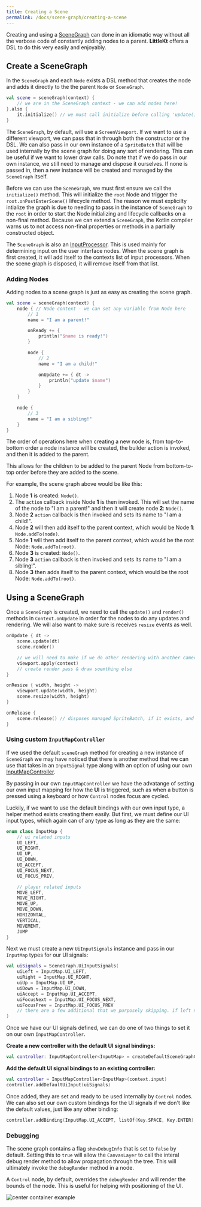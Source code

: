 ```yaml
---
title: Creating a Scene
permalink: /docs/scene-graph/creating-a-scene
---
```


Creating and using a [SceneGraph](https://github.com/littlektframework/littlekt/blob/master/core/src/commonMain/kotlin/com/lehaine/littlekt/graph/SceneGraph.kt) can done in an idiomatic way without all the verbose code of constantly adding nodes to a parent. **LittleKt** offers a DSL to do this very easily and enjoyably.

## Create a SceneGraph

In the `SceneGraph` and each `Node` exists a DSL method that creates the node and adds it directly to the the parent `Node` or `SceneGraph`.

```kotlin
val scene = sceneGraph(context) {
    // we are in the SceneGraph context - we can add nodes here!
}.also {
    it.initialize() // we must call initialize before calling 'update()'
}
```

The `SceneGraph`, by default, will use a `ScreenViewport`. If we want to use a different viewport, we can pass that in through both the constructor or the DSL. We can also pass in our own instance of a `SpriteBatch` that will be used internally by the scene graph for doing any sort of rendering. This can be useful if we want to lower draw calls. Do note that if we do pass in our own instance, we still need to manage and dispose it ourselves. If none is passed in, then a new instance will be created and managed by the `SceneGraph` itself.

Before we can use the `SceneGraph`, we must first ensure we call the `initialize()` method. This will initialize the `root` Node and trigger the `root.onPostEnterScene()` lifecycle method. The reason we must explicilty intialize the graph is due to needing to pass in the instance of `SceneGraph` to the `root` in order to start the Node initializing and lifecycle callbacks on a non-final method. Because we can extend a `SceneGraph`, the Kotlin compiler warns us to not access non-final properties or methods in a partially constructed object.

The `SceneGraph` is also an [InputProcessor](https://github.com/littlektframework/littlekt/blob/master/core/src/commonMain/kotlin/com/lehaine/littlekt/input/InputProcessor.kt). This is used mainly for determining input on the user interface nodes. When the scene graph is first created, it will add itself to the contexts list of input processors. When the scene graph is disposed, it will remove itself from that list.

### Adding Nodes

Adding nodes to a scene graph is just as easy as creating the scene graph.

```kotlin
val scene = sceneGraph(context) {
    node { // Node context - we can set any variable from Node here
        // 1
        name = "I am a parent!"

        onReady += {
            println("$name is ready!")
        }

        node {
            // 2
            name = "I am a child!"

            onUpdate += { dt ->
                println("update $name")
            }
        }
    }

    node {
        // 3
        name = "I am a sibling!"
    }
}
```

The order of operations here when creating a new node is, from top-to-bottom order a node instance will be created, the builder action is invoked, and then it is added to the parent.

This allows for the children to be added to the parent Node from bottom-to-top order before they are added to the scene.

For example, the scene graph above would be like this:

1. Node **1** is created: `Node()`.
2. The `action` callback inside Node **1** is then invoked. This will set the name of the node to "I am a parent!" and then it will create node **2**: `Node()`.
3. Node **2** `action` callback is then invoked and sets its name to "I am a child!".
4. Node **2** will then add itself to the parent context, which would be Node **1**: `Node.addTo(node)`.
5. Node **1** will then add itself to the parent context, which would be the root Node: `Node.addTo(root)`.
6. Node **3** is created: `Node()`.
7. Node **3** `action` callback is then invoked and sets its name to "I am a sibling!".
8. Node **3** then adds itself to the parent context, which would be the root Node: `Node.addTo(root)`.

## Using a SceneGraph

Once a `SceneGraph` is created, we need to call the `update()` and `render()` methods in `Context.onUpdate` in order for the nodes to do any updates and rendering. We will also want to make sure is receives `resize` events as well.

```kotlin
onUpdate { dt ->
    scene.update(dt)
    scene.render()

    // we will need to make if we do other rendering with another camera / viewport
    viewport.apply(context)
    // create render pass & draw soemthing else
}

onResize { width, height ->
    viewport.update(width, height)
    scene.resize(width, height)
}

onRelease {
    scene.release() // disposes managed SpriteBatch, if it exists, and removes itself as an input processor
}
```

### Using custom `InputMapController`

If we used the default `sceneGraph` method for creating a new instance of `SceneGraph` we may have noticed that there is another method that we can use that takes in an `InputSignal` type along with an option of using our own [InputMapController](/docs/input/create-input-bindings).

By passing in our own `InputMapController` we have the advatange of setting our own input mapping for how the **UI** is triggered, such as when a button is pressed using a keyboard or how `Control` nodes focus are cycled.

Luckily, if we want to use the default bindings with our own input type, a helper method exists creating them easily. But first, we must define our UI input types, which again can of any type as long as they are the same:

```kotlin
enum class InputMap {
    // ui related inputs
    UI_LEFT,
    UI_RIGHT,
    UI_UP,
    UI_DOWN,
    UI_ACCEPT,
    UI_FOCUS_NEXT,
    UI_FOCUS_PREV,

    // player related inputs
    MOVE_LEFT,
    MOVE_RIGHT,
    MOVE_UP,
    MOVE_DOWN,
    HORIZONTAL,
    VERTICAL,
    MOVEMENT,
    JUMP
}
```

Next we must create a new `UiInputSignals` instance and pass in our `InputMap` types for our UI signals:

```kotlin
val uiSignals = SceneGraph.UiInputSignals(
    uiLeft = InputMap.UI_LEFT,
    uiRight = InputMap.UI_RIGHT,
    uiUp = InputMap.UI_UP,
    uiDown = InputMap.UI_DOWN,
    uiAccept = InputMap.UI_ACCEPT,
    uiFocusNext = InputMap.UI_FOCUS_NEXT,
    uiFocusPrev = InputMap.UI_FOCUS_PREV
    // there are a few additional that we purposely skipping. if left null they can't be triggered in the UI.
)
```

Once we have our UI signals defined, we can do one of two things to set it on our own `InputMapController`.

**Create a new controller with the default UI signal bindings:**

```kotlin
val controller: InputMapController<InputMap> = createDefaultSceneGraphController(context.input, uiSignals)
```

**Add the default UI signal bindings to an existing controller:**

```kotlin
val controller = InputMapController<InputMap>(context.input)
controller.addDefaultUiInput(uiSignals)
```

Once added, they are set and ready to be used internally by `Control` nodes. We can also set our own custom bindings for the UI signals if we don't like the default values, just like any other binding:

```kotlin
controller.addBinding(InputMap.UI_ACCEPT, listOf(Key.SPACE, Key.ENTER), buttons = listOf(GameButton.XBOX_A))
```

### Debugging

The scene graph contains a flag `showDebugInfo` that is set to `false` by default. Setting this to `true` will allow the `CanvasLayer` to call the interal debug render method to allow propagation through the tree. This will ultimately invoke the `debugRender` method in a node.

A `Control` node, by default, overrides the `debugRender` and will render the bounds of the node. This is useful for helping with positioning of the UI.

![center container example](/assets/images/ui/control-debugging.png)
